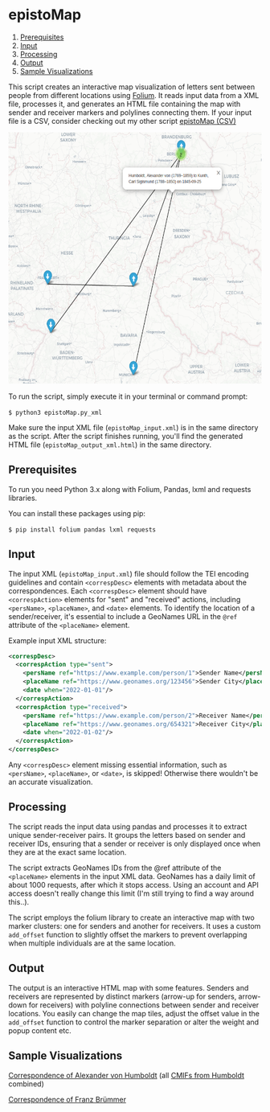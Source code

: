 # epistoMap


1. [Prerequisites](#prerequisites)
2. [Input](#input)
3. [Processing](#processing)
4. [Output](#output)
5. [Sample Visualizations](#sample-visualizations)

This script creates an interactive map visualization of letters sent between people from different locations using [Folium](https://python-visualization.github.io/folium/). It reads input data from a XML file, processes it, and generates an HTML file containing the map with sender and receiver markers and polylines connecting them. If your input file is a CSV, consider checking out my other script [epistoMap (CSV)](https://github.com/sgoettel/epistoMap_csv)

<img src="/image/epistomap_humboldt.png" alt="Output of the example CSV, edition humboldt digital" width="600" height="500">

To run the script, simply execute it in your terminal or command prompt:

`$ python3 epistoMap.py_xml` 

Make sure the input XML file (`epistoMap_input.xml`) is in the same directory as the script. After the script finishes running, you'll find the generated HTML file (`epistoMap_output_xml.html`) in the same directory.

## Prerequisites

To run you need Python 3.x along with Folium, Pandas, lxml and requests libraries.

You can install these packages using pip:

`$ pip install folium pandas lxml requests` 

## Input


The input XML (`epistoMap_input.xml`) file should follow the TEI encoding guidelines and contain `<correspDesc>` elements with metadata about the correspondences. Each `<correspDesc>` element should have `<correspAction>` elements for "sent" and "received" actions, including `<persName>`, `<placeName>`, and `<date>` elements. To identify the location of a sender/receiver, it's essential to include a GeoNames URL in the `@ref` attribute of the `<placeName>` element.

Example input XML structure:

~~~xml
<correspDesc>
  <correspAction type="sent">
    <persName ref="https://www.example.com/person/1">Sender Name</persName>
    <placeName ref="https://www.geonames.org/123456">Sender City</placeName>
    <date when="2022-01-01"/>
  </correspAction>
  <correspAction type="received">
    <persName ref="https://www.example.com/person/2">Receiver Name</persName>
    <placeName ref="https://www.geonames.org/654321">Receiver City</placeName>
    <date when="2022-01-02"/>
  </correspAction>
</correspDesc>
~~~

Any `<correspDesc>` element missing essential information, such as `<persName>`, `<placeName>`, or `<date>`, is skipped! Otherwise there wouldn't be an accurate visualization.

## Processing

The script reads the input data using pandas and processes it to extract unique sender-receiver pairs. It groups the letters based on sender and receiver IDs, ensuring that a sender or receiver is only displayed once when they are at the exact same location.

The script extracts GeoNames IDs from the @ref attribute of the `<placeName>` elements in the input XML data. GeoNames has a daily limit of about 1000 requests, after which it stops access. Using an account and API access doesn't really change this limit (I'm still trying to find a way around this..).

The script employs the folium library to create an interactive map with two marker clusters: one for senders and another for receivers. It uses a custom `add_offset` function to slightly offset the markers to prevent overlapping when multiple individuals are at the same location.

## Output

The output is an interactive HTML map with some features.  Senders and receivers are represented by distinct markers (arrow-up for senders, arrow-down for receivers) with polyline connections between sender and receiver locations. You easily can change the map tiles, adjust the offset value in the `add_offset` function to control the marker separation or alter the weight and popup content etc.

## Sample Visualizations


[Correspondence of Alexander von Humboldt](https://rawcdn.githack.com/sgoettel/epistoMap_xml/148f08f3d2e1dc4b65db36ab6034e9b972687f77/sample_visualizations/epistoMap_output_avhumboldt_combined.html) (all [CMIFs from Humboldt](https://github.com/correspSearch/csStorage/tree/dev/avhumboldt) combined)


[Correspondence of Franz Brümmer](https://rawcdn.githack.com/sgoettel/epistoMap_xml/148f08f3d2e1dc4b65db36ab6034e9b972687f77/sample_visualizations/epistoMap_output_bruemmer_nachlass.html)

